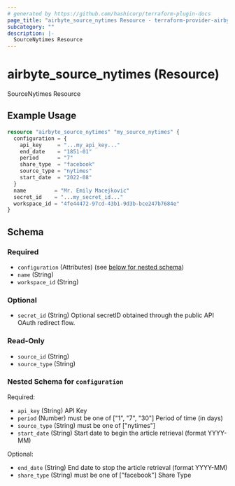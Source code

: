 ```yaml
---
# generated by https://github.com/hashicorp/terraform-plugin-docs
page_title: "airbyte_source_nytimes Resource - terraform-provider-airbyte"
subcategory: ""
description: |-
  SourceNytimes Resource
---
```


# airbyte_source_nytimes (Resource)

SourceNytimes Resource

## Example Usage

```terraform
resource "airbyte_source_nytimes" "my_source_nytimes" {
  configuration = {
    api_key     = "...my_api_key..."
    end_date    = "1851-01"
    period      = "7"
    share_type  = "facebook"
    source_type = "nytimes"
    start_date  = "2022-08"
  }
  name         = "Mr. Emily Macejkovic"
  secret_id    = "...my_secret_id..."
  workspace_id = "4fe44472-97cd-43b1-9d3b-bce247b7684e"
}
```

<!-- schema generated by tfplugindocs -->
## Schema

### Required

- `configuration` (Attributes) (see [below for nested schema](#nestedatt--configuration))
- `name` (String)
- `workspace_id` (String)

### Optional

- `secret_id` (String) Optional secretID obtained through the public API OAuth redirect flow.

### Read-Only

- `source_id` (String)
- `source_type` (String)

<a id="nestedatt--configuration"></a>
### Nested Schema for `configuration`

Required:

- `api_key` (String) API Key
- `period` (Number) must be one of ["1", "7", "30"]
Period of time (in days)
- `source_type` (String) must be one of ["nytimes"]
- `start_date` (String) Start date to begin the article retrieval (format YYYY-MM)

Optional:

- `end_date` (String) End date to stop the article retrieval (format YYYY-MM)
- `share_type` (String) must be one of ["facebook"]
Share Type


